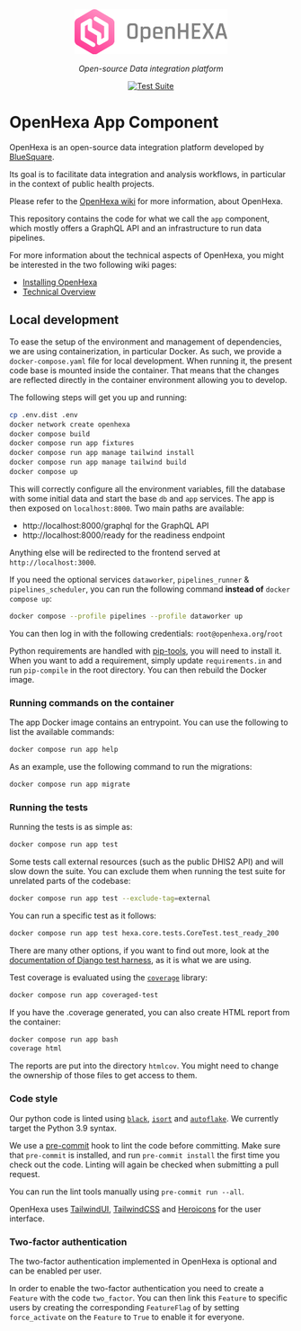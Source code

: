 <div align="center">
   <img alt="OpenHexa Logo" src="https://raw.githubusercontent.com/BLSQ/openhexa-app/main/hexa/static/img/logo/logo_with_text_grey.svg" height="80">
</div>
<p align="center">
    <em>Open-source Data integration platform</em>
</p>
<p align="center">
   <a href="https://github.com/BLSQ/openhexa-app/actions/workflows/test.yml">
      <img alt="Test Suite" src="https://github.com/BLSQ/openhexa-app/actions/workflows/test.yml/badge.svg">
   </a>
</p>

OpenHexa App Component
======================

OpenHexa is an open-source data integration platform developed by [BlueSquare](https://bluesquarehub.com).

Its goal is to facilitate data integration and analysis workflows, in particular in the context of public health projects.

Please refer to the [OpenHexa wiki](https://github.com/BLSQ/openhexa/wiki/Home) for more information, about OpenHexa.

This repository contains the code for what we call the `app` component, which mostly offers a GraphQL API and an 
infrastructure to run data pipelines.

For more information about the technical aspects of OpenHexa, you might be interested in the two following wiki pages:

- [Installing OpenHexa](https://github.com/BLSQ/openhexa/wiki/Installation-instructions)
- [Technical Overview](https://github.com/BLSQ/openhexa/wiki/Technical-overview)

Local development
-----------------

To ease the setup of the environment and management of dependencies, we are  using containerization, in particular 
Docker. As such, we provide a `docker-compose.yaml` file for local development. When running it, the present code base 
is mounted inside the container. That means that the changes are reflected directly in the container environment 
allowing you to develop.

The following steps will get you up and running:

```bash
cp .env.dist .env
docker network create openhexa
docker compose build
docker compose run app fixtures
docker compose run app manage tailwind install
docker compose run app manage tailwind build
docker compose up
```

This will correctly configure all the environment variables, fill the database with some initial data and start the 
base `db` and `app` services. The app is then exposed on `localhost:8000`. Two main paths are available:

- http://localhost:8000/graphql for the GraphQL API
- http://localhost:8000/ready for the readiness endpoint 

Anything else will be redirected to the frontend served at `http://localhost:3000`.

If you need the optional services `dataworker`, `pipelines_runner` & `pipelines_scheduler`, you can run the following 
command **instead of** `docker compose up`:

```bash
docker compose --profile pipelines --profile dataworker up 
```

You can then log in with the following credentials: `root@openhexa.org`/`root`

Python requirements are handled with [pip-tools](https://github.com/jazzband/pip-tools), you will need to install it. 
When you want to add a requirement, simply update `requirements.in` and run `pip-compile` in the root directory. You 
can then rebuild the Docker image.

### Running commands on the container

The app Docker image contains an entrypoint. You can use the following to list the available commands:

```bash
docker compose run app help
```

As an example, use the following command to run the migrations:

```bash
docker compose run app migrate
```

### Running the tests

Running the tests is as simple as:

```bash
docker compose run app test
```

Some tests call external resources (such as the public DHIS2 API) and will slow down the suite. You can exclude them
when running the test suite for unrelated parts of the codebase:

```bash
docker compose run app test --exclude-tag=external
```

You can run a specific test as it follows:

```bash
docker compose run app test hexa.core.tests.CoreTest.test_ready_200
```

There are many other options, if you want to find out more, look at the
[documentation of Django test harness](https://docs.djangoproject.com/en/4.2/topics/testing/overview/#running-tests),
as it is what we are using.

Test coverage is evaluated using the [`coverage`](https://github.com/nedbat/coveragepy) library:

```bash
docker compose run app coveraged-test
```

If you have the .coverage generated, you can also create HTML report from the
container:

```bash
docker compose run app bash
coverage html
```

The reports are put into the directory `htmlcov`. You might need to change the
ownership of those files to get access to them.

### Code style

Our python code is linted using [`black`](https://github.com/psf/black), [`isort`](https://github.com/PyCQA/isort) and [`autoflake`](https://github.com/myint/autoflake).
We currently target the Python 3.9 syntax.

We use a [pre-commit](https://pre-commit.com/) hook to lint the code before committing. Make sure that `pre-commit` is
installed, and run `pre-commit install` the first time you check out the code. Linting will again be checked
when submitting a pull request.

You can run the lint tools manually using `pre-commit run --all`.

OpenHexa uses [TailwindUI](https://tailwindui.com/), [TailwindCSS](https://tailwindcss.com/)
and [Heroicons](https://heroicons.com/) for the user interface.


### Two-factor authentication

The two-factor authentication implemented in OpenHexa is optional and can be enabled per user.

In order to enable the two-factor authentication you need to create a `Feature` with the code `two_factor`.
You can then link this `Feature` to specific users by creating the corresponding `FeatureFlag` of by setting 
`force_activate` on the `Feature` to `True` to enable it for everyone.
